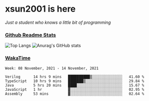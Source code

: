 # xsun2001 is here

*Just a student who knows a little bit of programming*

### [Github Readme Stats](https://github.com/anuraghazra/github-readme-stats)

![Top Langs](https://github-readme-stats.vercel.app/api/top-langs/?username=xsun2001&layout=compact&theme=radical) ![Anurag's GitHub stats](https://github-readme-stats.vercel.app/api?username=xsun2001&show_icons=true&theme=radical)

### [WakaTime](https://wakatime.com)

<!--START_SECTION:waka-->
```text
Week: 08 November, 2021 - 14 November, 2021

Verilog      14 hrs 9 mins   ██████████▒░░░░░░░░░░░░░░   41.60 % 
TypeScript   10 hrs 9 mins   ███████▒░░░░░░░░░░░░░░░░░   29.84 % 
Java         5 hrs 20 mins   ████░░░░░░░░░░░░░░░░░░░░░   15.67 % 
JavaScript   1 hr            ▓░░░░░░░░░░░░░░░░░░░░░░░░   02.95 % 
Assembly     53 mins         ▓░░░░░░░░░░░░░░░░░░░░░░░░   02.64 % 
```
<!--END_SECTION:waka-->
